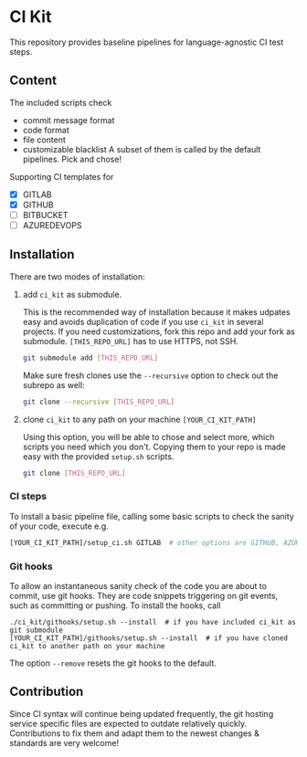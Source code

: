 # CI Kit

This repository provides baseline pipelines for language-agnostic CI test steps.


## Content
The included scripts check
* commit message format
* code format
* file content
* customizable blacklist
A subset of them is called by the default pipelines. Pick and chose!

Supporting CI templates for
- [x] GITLAB
- [x] GITHUB
- [ ] BITBUCKET
- [ ] AZUREDEVOPS

## Installation
There are two modes of installation:
1. add `ci_kit` as submodule.

    This is the recommended way of installation because it makes udpates easy and avoids duplication of code if you use `ci_kit` in several projects. If you need customizations, fork this repo and add your fork as submodule. `[THIS_REPO_URL]` has to use HTTPS, not SSH.
    ```bash
    git submodule add [THIS_REPO_URL]
    ```
    Make sure fresh clones use the `--recursive` option to check out the subrepo as well:
    ```bash
    git clone --recursive [THIS_REPO_URL]
    ````
2. clone `ci_kit` to any path on your machine `[YOUR_CI_KIT_PATH]`

    Using this option, you will be able to chose and select more, which scripts you need which you don't. Copying them to your repo is made easy with the provided `setup.sh` scripts.
    ```bash
    git clone [THIS_REPO_URL]
    ```

### CI steps
To install a basic pipeline file, calling some basic scripts to check the sanity of your code, execute e.g.
```bash
[YOUR_CI_KIT_PATH]/setup_ci.sh GITLAB  # other options are GITHUB, AZUREDEVOPS, BITBUCKET
```

### Git hooks
To allow an instantaneous sanity check of the code you are about to commit, use git hooks. They are code snippets triggering on git events, such as committing or pushing. To install the hooks, call
```
./ci_kit/githooks/setup.sh --install  # if you have included ci_kit as git submodule
[YOUR_CI_KIT_PATH]/githooks/setup.sh --install  # if you have cloned ci_kit to another path on your machine
```
The option `--remove` resets the git hooks to the default.

## Contribution
Since CI syntax will continue being updated frequently, the git hosting service specific files are expected to outdate relatively quickly. Contributions to fix them and adapt them to the newest changes & standards are very welcome!

